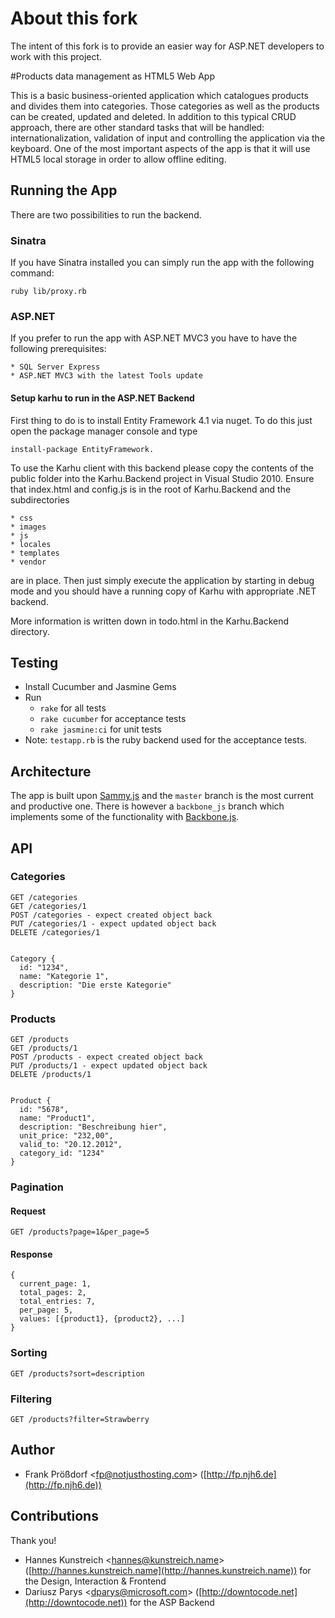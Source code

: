 # About this fork

The intent of this fork is to provide an easier way for ASP.NET developers to work with this project.

#Products data management as HTML5 Web App

This is a basic business-oriented application which catalogues products and divides them into categories. Those categories as well as the products can be created, updated and deleted. In addition to this typical CRUD approach, there are other standard tasks that will be handled: internationalization, validation of input and controlling the application via the keyboard. One of the most important aspects of the app is that it will use HTML5 local storage in order to allow offline editing.


## Running the App

There are two possibilities to run the backend.

### Sinatra

If you have Sinatra installed you can simply run the app with the following
command:

    ruby lib/proxy.rb

### ASP.NET 

If you prefer to run the app with ASP.NET MVC3 you have to have the following
prerequisites:

	* SQL Server Express
	* ASP.NET MVC3 with the latest Tools update
	
#### Setup karhu to run in the ASP.NET Backend

First thing to do is to install Entity Framework 4.1 via nuget. 
To do this just open the package manager console and type 

	install-package EntityFramework. 

To use the Karhu client with this backend please copy the contents of the public folder into the Karhu.Backend project in Visual Studio 2010. Ensure that index.html and config.js is in the root of Karhu.Backend and the subdirectories 

	* css
	* images
	* js
	* locales
	* templates
	* vendor

are in place. Then just simply execute the application by starting in debug mode and you should have a running copy of Karhu with appropriate .NET backend.

More information is written down in todo.html in the Karhu.Backend directory.
  
## Testing

  * Install Cucumber and Jasmine Gems
  * Run
    * `rake` for all tests
    * `rake cucumber` for acceptance tests
    * `rake jasmine:ci` for unit tests
  * Note: `testapp.rb` is the ruby backend used for the acceptance tests.


## Architecture

The app is built upon [Sammy.js](http://sammyjs.org) and the `master` branch is the most current and productive one. There is however a `backbone_js` branch which implements some of the functionality with [Backbone.js](http://documentcloud.github.com/backbone).


## API

### Categories

    GET /categories
    GET /categories/1
    POST /categories - expect created object back
    PUT /categories/1 - expect updated object back
    DELETE /categories/1


    Category {
      id: "1234",
      name: "Kategorie 1",
      description: "Die erste Kategorie"
    }    

### Products

    GET /products
    GET /products/1
    POST /products - expect created object back
    PUT /products/1 - expect updated object back
    DELETE /products/1


    Product {
      id: "5678",
      name: "Product1",
      description: "Beschreibung hier",
      unit_price: "232,00",
      valid_to: "20.12.2012",
      category_id: "1234"
    }
    
### Pagination

#### Request
    
    GET /products?page=1&per_page=5
    
#### Response

    {
      current_page: 1,
      total_pages: 2,
      total_entries: 7,
      per_page: 5,
      values: [{product1}, {product2}, ...]
    }
    
### Sorting

    GET /products?sort=description
    
### Filtering

    GET /products?filter=Strawberry
    
## Author

  * Frank Prößdorf <<fp@notjusthosting.com>> ([http://fp.njh6.de](http://fp.njh6.de))


## Contributions

Thank you!

  * Hannes Kunstreich <<hannes@kunstreich.name>> ([http://hannes.kunstreich.name](http://hannes.kunstreich.name)) for the Design, Interaction & Frontend
  * Dariusz Parys <<dparys@microsoft.com>> ([http://downtocode.net](http://downtocode.net)) for the ASP Backend
